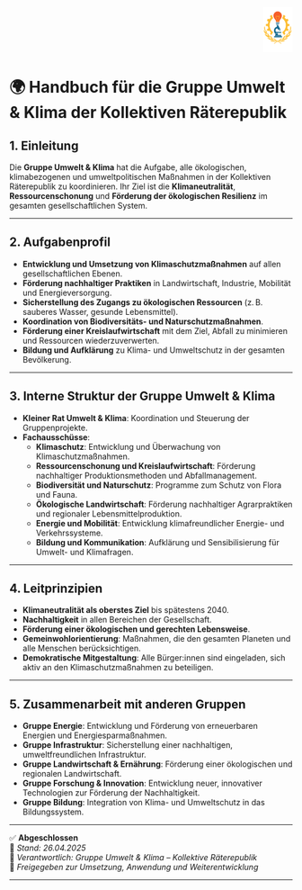 <p align="right">
  <img src="https://raw.githubusercontent.com/hades-dux/Kollektive-Raeterepublik/main/Meta_und_Systemstruktur/logo_offiziell.png" alt="Logo der Kollektiven Räterepublik" height="80">
</p>

<!--
Autor: Fabio Weidner
Version: 1.0
Sektion: Umwelt & Klima
Veröffentlichung: April 2025
-->

# 🌍 Handbuch für die Gruppe Umwelt & Klima der Kollektiven Räterepublik

## 1. Einleitung

Die **Gruppe Umwelt & Klima** hat die Aufgabe, alle ökologischen, klimabezogenen und umweltpolitischen Maßnahmen in der Kollektiven Räterepublik zu koordinieren. Ihr Ziel ist die **Klimaneutralität**, **Ressourcenschonung** und **Förderung der ökologischen Resilienz** im gesamten gesellschaftlichen System.

---

## 2. Aufgabenprofil

- **Entwicklung und Umsetzung von Klimaschutzmaßnahmen** auf allen gesellschaftlichen Ebenen.
- **Förderung nachhaltiger Praktiken** in Landwirtschaft, Industrie, Mobilität und Energieversorgung.
- **Sicherstellung des Zugangs zu ökologischen Ressourcen** (z. B. sauberes Wasser, gesunde Lebensmittel).
- **Koordination von Biodiversitäts- und Naturschutzmaßnahmen**.
- **Förderung einer Kreislaufwirtschaft** mit dem Ziel, Abfall zu minimieren und Ressourcen wiederzuverwerten.
- **Bildung und Aufklärung** zu Klima- und Umweltschutz in der gesamten Bevölkerung.

---

## 3. Interne Struktur der Gruppe Umwelt & Klima

- **Kleiner Rat Umwelt & Klima**: Koordination und Steuerung der Gruppenprojekte.
- **Fachausschüsse**:
  - **Klimaschutz**: Entwicklung und Überwachung von Klimaschutzmaßnahmen.
  - **Ressourcenschonung und Kreislaufwirtschaft**: Förderung nachhaltiger Produktionsmethoden und Abfallmanagement.
  - **Biodiversität und Naturschutz**: Programme zum Schutz von Flora und Fauna.
  - **Ökologische Landwirtschaft**: Förderung nachhaltiger Agrarpraktiken und regionaler Lebensmittelproduktion.
  - **Energie und Mobilität**: Entwicklung klimafreundlicher Energie- und Verkehrssysteme.
  - **Bildung und Kommunikation**: Aufklärung und Sensibilisierung für Umwelt- und Klimafragen.

---

## 4. Leitprinzipien

- **Klimaneutralität als oberstes Ziel** bis spätestens 2040.
- **Nachhaltigkeit** in allen Bereichen der Gesellschaft.
- **Förderung einer ökologischen und gerechten Lebensweise**.
- **Gemeinwohlorientierung**: Maßnahmen, die den gesamten Planeten und alle Menschen berücksichtigen.
- **Demokratische Mitgestaltung**: Alle Bürger:innen sind eingeladen, sich aktiv an den Klimaschutzmaßnahmen zu beteiligen.

---

## 5. Zusammenarbeit mit anderen Gruppen

- **Gruppe Energie**: Entwicklung und Förderung von erneuerbaren Energien und Energiesparmaßnahmen.
- **Gruppe Infrastruktur**: Sicherstellung einer nachhaltigen, umweltfreundlichen Infrastruktur.
- **Gruppe Landwirtschaft & Ernährung**: Förderung einer ökologischen und regionalen Landwirtschaft.
- **Gruppe Forschung & Innovation**: Entwicklung neuer, innovativer Technologien zur Förderung der Nachhaltigkeit.
- **Gruppe Bildung**: Integration von Klima- und Umweltschutz in das Bildungssystem.

---

✅ **Abgeschlossen**  
📅 *Stand: 26.04.2025*  
🏩 *Verantwortlich: Gruppe Umwelt & Klima – Kollektive Räterepublik*  
🔐 *Freigegeben zur Umsetzung, Anwendung und Weiterentwicklung*

---


